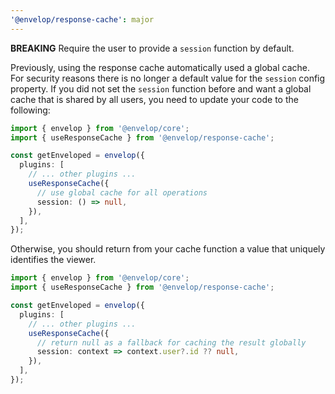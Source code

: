 ```yaml
---
'@envelop/response-cache': major
---
```


**BREAKING** Require the user to provide a `session` function by default.

Previously, using the response cache automatically used a global cache. For security reasons there is no longer a default value for the `session` config property. If you did not set the `session` function before and want a global cache that is shared by all users, you need to update your code to the following:

```ts
import { envelop } from '@envelop/core';
import { useResponseCache } from '@envelop/response-cache';

const getEnveloped = envelop({
  plugins: [
    // ... other plugins ...
    useResponseCache({
      // use global cache for all operations
      session: () => null,
    }),
  ],
});
```

Otherwise, you should return from your cache function a value that uniquely identifies the viewer.

```ts
import { envelop } from '@envelop/core';
import { useResponseCache } from '@envelop/response-cache';

const getEnveloped = envelop({
  plugins: [
    // ... other plugins ...
    useResponseCache({
      // return null as a fallback for caching the result globally
      session: context => context.user?.id ?? null,
    }),
  ],
});
```
